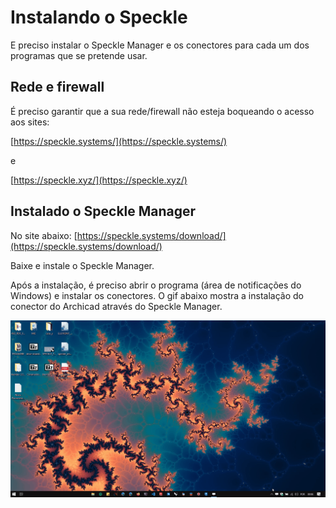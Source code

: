 # Instalando o Speckle

E preciso instalar o Speckle Manager e os conectores para cada um dos programas que se pretende usar.

## Rede e firewall

É preciso garantir que a sua rede/firewall não esteja boqueando o acesso aos sites:

[https://speckle.systems/](https://speckle.systems/)

e

[https://speckle.xyz/](https://speckle.xyz/)

## Instalado o Speckle Manager

No site abaixo:
[https://speckle.systems/download/](https://speckle.systems/download/)

Baixe e instale o Speckle Manager.

Após a instalação, é preciso abrir o programa (área de notificações do Windows) e instalar os conectores. O gif abaixo mostra a instalação do conector do Archicad através do Speckle Manager.

![Archicad install](./speckle_manager_install_connector.gif)

